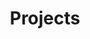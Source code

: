 ---
title: Projects
summary: These are all the projects of Geeker AI, hoping it will be helpful to you. Here are all the projects of Geeker AI, and some of them are open source. We look forward to your participation.
description: These are all the projects of Geeker AI, hoping it will be helpful to you. Here are all the projects of Geeker AI, and some of them are open source. We look forward to your participation.
---